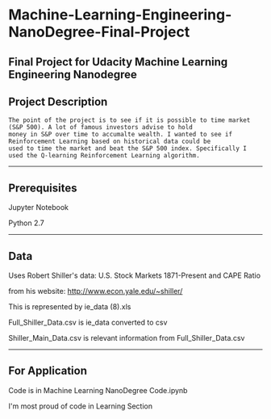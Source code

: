 # Machine-Learning-Engineering-NanoDegree-Final-Project
Final Project for Udacity Machine Learning Engineering Nanodegree
  --------------------
  Project Description
  --------------------
    The point of the project is to see if it is possible to time market (S&P 500). A lot of famous investors advise to hold     
    money in S&P over time to accumalte wealth. I wanted to see if Reinforcement Learning based on historical data could be           
    used to time the market and beat the S&P 500 index. Specifically I used the Q-learning Reinforcement Learning algorithm.
  -------------
  Prerequisites
  -------------
  
  Jupyter Notebook 
  
  
  Python 2.7
  
  -------------
  Data
  -------------
  
  Uses Robert Shiller's data: U.S. Stock Markets 1871-Present and CAPE Ratio
  
  
  from his website: http://www.econ.yale.edu/~shiller/
  
  
  This is represented by ie_data (8).xls
  
  
  Full_Shiller_Data.csv is ie_data converted to csv
  
  
  Shiller_Main_Data.csv is relevant information from Full_Shiller_Data.csv
  
  ----------------
  For Application
  ----------------
  Code is in Machine Learning NanoDegree Code.ipynb
  
  I'm most proud of code in Learning Section
